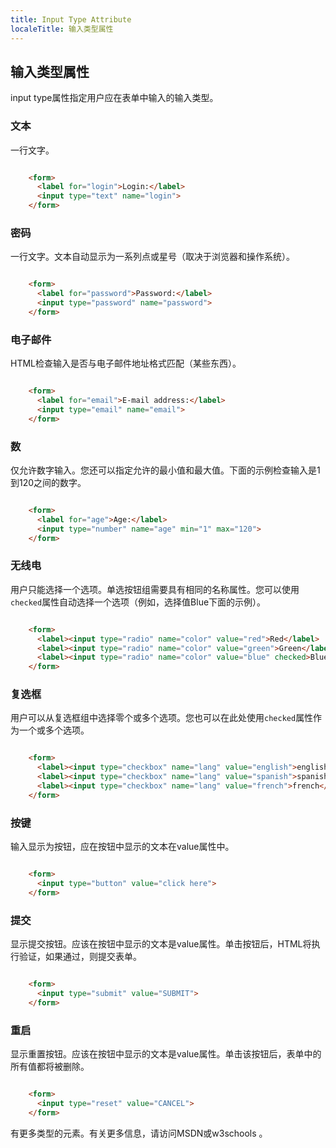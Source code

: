 ```yaml
---
title: Input Type Attribute
localeTitle: 输入类型属性
---
```

## 输入类型属性

input type属性指定用户应在表单中输入的输入类型。

### 文本

一行文字。

```html

    <form> 
      <label for="login">Login:</label> 
      <input type="text" name="login"> 
    </form> 
```

### 密码

一行文字。文本自动显示为一系列点或星号（取决于浏览器和操作系统）。

```html

    <form> 
      <label for="password">Password:</label> 
      <input type="password" name="password"> 
    </form> 
```

### 电子邮件

HTML检查输入是否与电子邮件地址格式匹配（某些东西）。

```html

    <form> 
      <label for="email">E-mail address:</label> 
      <input type="email" name="email"> 
    </form> 
```

### 数

仅允许数字输入。您还可以指定允许的最小值和最大值。下面的示例检查输入是1到120之间的数字。

```html

    <form> 
      <label for="age">Age:</label> 
      <input type="number" name="age" min="1" max="120"> 
    </form> 
```

### 无线电

用户只能选择一个选项。单选按钮组需要具有相同的名称属性。您可以使用`checked`属性自动选择一个选项（例如，选择值Blue下面的示例）。

```html

    <form> 
      <label><input type="radio" name="color" value="red">Red</label> 
      <label><input type="radio" name="color" value="green">Green</label> 
      <label><input type="radio" name="color" value="blue" checked>Blue</label> 
    </form> 
```

### 复选框

用户可以从复选框组中选择零个或多个选项。您也可以在此处使用`checked`属性作为一个或多个选项。

```html

    <form> 
      <label><input type="checkbox" name="lang" value="english">english</label> 
      <label><input type="checkbox" name="lang" value="spanish">spanish</label> 
      <label><input type="checkbox" name="lang" value="french">french</label> 
    </form> 
```

### 按键

输入显示为按钮，应在按钮中显示的文本在value属性中。

```html

    <form> 
      <input type="button" value="click here"> 
    </form> 
```

### 提交

显示提交按钮。应该在按钮中显示的文本是value属性。单击按钮后，HTML将执行验证，如果通过，则提交表单。

```html

    <form> 
      <input type="submit" value="SUBMIT"> 
    </form> 
```

### 重启

显示重置按钮。应该在按钮中显示的文本是value属性。单击该按钮后，表单中的所有值都将被删除。

```html

    <form> 
      <input type="reset" value="CANCEL"> 
    </form> 
```

有更多类型的元素。有关更多信息，请访问MSDN或w3schools 。
